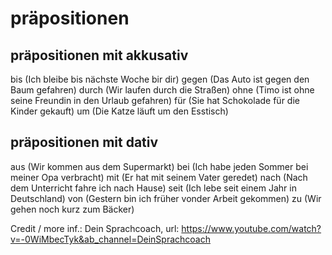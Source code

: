 # präpositionen

## präpositionen mit akkusativ 

bis (Ich bleibe bis nächste Woche bir dir) 
gegen (Das Auto ist gegen den Baum gefahren)
durch (Wir laufen durch die Straßen)
ohne (Timo ist ohne seine Freundin in den Urlaub gefahren)
für (Sie hat Schokolade für die Kinder gekauft)
um (Die Katze läuft um den Esstisch)

## präpositionen mit dativ

aus (Wir kommen aus dem Supermarkt)
bei (Ich habe jeden Sommer bei meiner Opa verbracht)
mit (Er hat mit seinem Vater geredet)
nach (Nach dem Unterricht fahre ich nach Hause)
seit (Ich lebe seit einem Jahr in Deutschland)
von (Gestern bin ich früher vonder Arbeit gekommen)
zu (Wir gehen noch kurz zum Bäcker)



Credit / more inf.:
Dein Sprachcoach, url: https://www.youtube.com/watch?v=-0WiMbecTyk&ab_channel=DeinSprachcoach